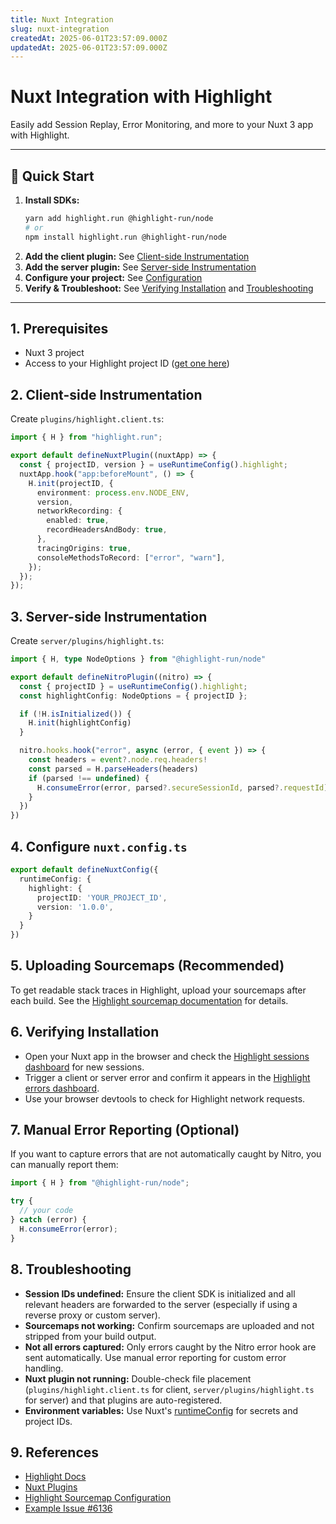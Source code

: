 ```yaml
---
title: Nuxt Integration
slug: nuxt-integration
createdAt: 2025-06-01T23:57:09.000Z
updatedAt: 2025-06-01T23:57:09.000Z
---
```


# Nuxt Integration with Highlight

Easily add Session Replay, Error Monitoring, and more to your Nuxt 3 app with Highlight.

---

## 🚀 Quick Start

1. **Install SDKs:**
   ```bash
   yarn add highlight.run @highlight-run/node
   # or
   npm install highlight.run @highlight-run/node
   ```
2. **Add the client plugin:** See [Client-side Instrumentation](#2-client-side-instrumentation)
3. **Add the server plugin:** See [Server-side Instrumentation](#3-server-side-instrumentation)
4. **Configure your project:** See [Configuration](#4-configure-nuxtconfigts)
5. **Verify & Troubleshoot:** See [Verifying Installation](#6-verifying-installation) and [Troubleshooting](#8-troubleshooting)

---

## 1. Prerequisites

- Nuxt 3 project
- Access to your Highlight project ID ([get one here](https://app.highlight.io))

## 2. Client-side Instrumentation

Create `plugins/highlight.client.ts`:

```ts
import { H } from "highlight.run";

export default defineNuxtPlugin((nuxtApp) => {
  const { projectID, version } = useRuntimeConfig().highlight;
  nuxtApp.hook("app:beforeMount", () => {
    H.init(projectID, {
      environment: process.env.NODE_ENV,
      version,
      networkRecording: {
        enabled: true,
        recordHeadersAndBody: true,
      },
      tracingOrigins: true,
      consoleMethodsToRecord: ["error", "warn"],
    });
  });
});
```

## 3. Server-side Instrumentation

Create `server/plugins/highlight.ts`:

```ts
import { H, type NodeOptions } from "@highlight-run/node"

export default defineNitroPlugin((nitro) => {
  const { projectID } = useRuntimeConfig().highlight;
  const highlightConfig: NodeOptions = { projectID };

  if (!H.isInitialized()) {
    H.init(highlightConfig)
  }

  nitro.hooks.hook("error", async (error, { event }) => {
    const headers = event?.node.req.headers!
    const parsed = H.parseHeaders(headers)
    if (parsed !== undefined) {
      H.consumeError(error, parsed?.secureSessionId, parsed?.requestId)
    }
  })
})
```

## 4. Configure `nuxt.config.ts`

```ts
export default defineNuxtConfig({
  runtimeConfig: {
    highlight: {
      projectID: 'YOUR_PROJECT_ID',
      version: '1.0.0',
    }
  }
})
```

## 5. Uploading Sourcemaps (Recommended)

To get readable stack traces in Highlight, upload your sourcemaps after each build. See the [Highlight sourcemap documentation](https://www.highlight.io/docs/getting-started/sourcemap-configuration) for details.

## 6. Verifying Installation

- Open your Nuxt app in the browser and check the [Highlight sessions dashboard](https://app.highlight.io/sessions) for new sessions.
- Trigger a client or server error and confirm it appears in the [Highlight errors dashboard](https://app.highlight.io/errors).
- Use your browser devtools to check for Highlight network requests.

## 7. Manual Error Reporting (Optional)

If you want to capture errors that are not automatically caught by Nitro, you can manually report them:

```ts
import { H } from "@highlight-run/node";

try {
  // your code
} catch (error) {
  H.consumeError(error);
}
```

## 8. Troubleshooting

- **Session IDs undefined:** Ensure the client SDK is initialized and all relevant headers are forwarded to the server (especially if using a reverse proxy or custom server).
- **Sourcemaps not working:** Confirm sourcemaps are uploaded and not stripped from your build output.
- **Not all errors captured:** Only errors caught by the Nitro error hook are sent automatically. Use manual error reporting for custom error handling.
- **Nuxt plugin not running:** Double-check file placement (`plugins/highlight.client.ts` for client, `server/plugins/highlight.ts` for server) and that plugins are auto-registered.
- **Environment variables:** Use Nuxt's [runtimeConfig](https://nuxt.com/docs/api/configuration/nuxt-config#runtimeconfig) for secrets and project IDs.

## 9. References

- [Highlight Docs](https://highlight.io/docs)
- [Nuxt Plugins](https://nuxt.com/docs/guide/directory-structure/plugins)
- [Highlight Sourcemap Configuration](https://www.highlight.io/docs/getting-started/sourcemap-configuration)
- [Example Issue #6136](https://github.com/highlight/highlight/issues/6136) 
